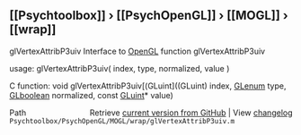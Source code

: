 ## [[Psychtoolbox]] &#8250; [[PsychOpenGL]] &#8250; [[MOGL]] &#8250; [[wrap]]

glVertexAttribP3uiv  Interface to [OpenGL](OpenGL) function glVertexAttribP3uiv  
  
usage:  glVertexAttribP3uiv( index, type, normalized, value )  
  
C function:  void glVertexAttribP3uiv[(GLuint]((GLuint) index, [GLenum](GLenum) type, [GLboolean](GLboolean) normalized, const [GLuint](GLuint)\* value)  




<div class="code_header" style="text-align:right;">
  <span style="float:left;">Path&nbsp;&nbsp;</span> <span class="counter">Retrieve <a href=
  "https://raw.github.com/Psychtoolbox-3/Psychtoolbox-3/beta/Psychtoolbox/PsychOpenGL/MOGL/wrap/glVertexAttribP3uiv.m">current version from GitHub</a> | View <a href=
  "https://github.com/Psychtoolbox-3/Psychtoolbox-3/commits/beta/Psychtoolbox/PsychOpenGL/MOGL/wrap/glVertexAttribP3uiv.m">changelog</a></span>
</div>
<div class="code">
  <code>Psychtoolbox/PsychOpenGL/MOGL/wrap/glVertexAttribP3uiv.m</code>
</div>

